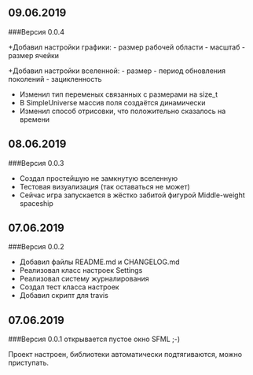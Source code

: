 
## 09.06.2019
###Версия 0.0.4

+Добавил настройки графики:
    - размер рабочей области
    - масштаб
    - размер ячейки

+Добавил настройки вселенной:
    - размер
    - период обновления поколений
    - зацикленность

- Изменил тип переменых связанных с размерами на size_t
- В SimpleUniverse массив поля создаётся динамически
- Изменил способ отрисовки, что положительно сказалось на времени


## 08.06.2019
###Версия 0.0.3

- Создал простейшую не замкнутую вселенную
- Тестовая визуализация (так оставаться не может)
- Сейчас игра запускается в жёстко забитой фигурой Middle-weight spaceship

## 07.06.2019
###Версия 0.0.2

- Добавил файлы README.md и CHANGELOG.md
- Реализовал класс настроек Settings
- Реализовал систему журналирования
- Создал тест класса настроек
- Добавил скрипт для travis

## 07.06.2019
###Версия 0.0.1
    открывается пустое окно SFML ;-)

Проект настроен, библиотеки автоматически подтягиваются, можно приступать.
